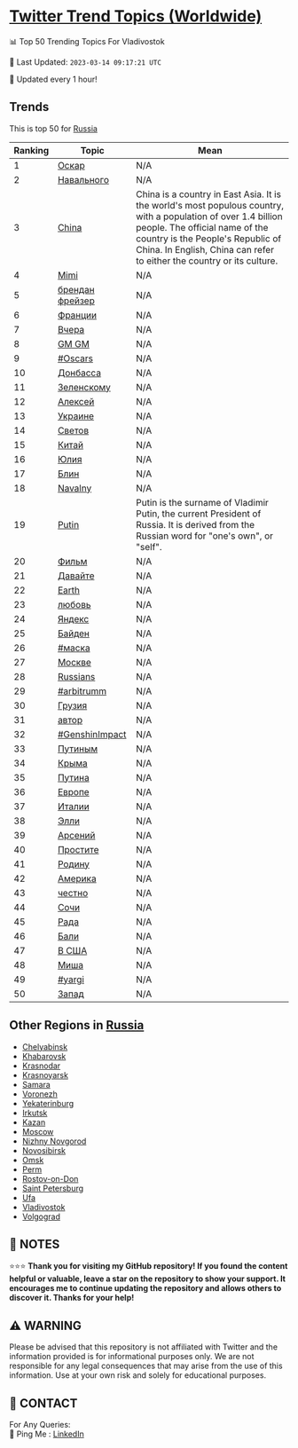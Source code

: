[Twitter Trend Topics (Worldwide)](https://github.com/ErcinDedeoglu/Twitter-Trend-Topics)
==========


📊 Top 50 Trending Topics For Vladivostok

📆 Last Updated: `2023-03-14 09:17:21 UTC`

🔧 Updated every 1 hour!


## Trends

This is top 50 for [Russia](</Russia>)

| Ranking | Topic | Mean |
| ------- | ------------ | ------------ |
| 1 | [Оскар](http://twitter.com/search?q=%d0%9e%d1%81%d0%ba%d0%b0%d1%80) | N/A |
| 2 | [Навального](http://twitter.com/search?q=%d0%9d%d0%b0%d0%b2%d0%b0%d0%bb%d1%8c%d0%bd%d0%be%d0%b3%d0%be) | N/A |
| 3 | [China](http://twitter.com/search?q=China) | China is a country in East Asia. It is the world's most populous country, with a population of over 1.4 billion people. The official name of the country is the People's Republic of China. In English, China can refer to either the country or its culture. |
| 4 | [Mimi](http://twitter.com/search?q=Mimi) | N/A |
| 5 | [брендан фрейзер](http://twitter.com/search?q=%d0%b1%d1%80%d0%b5%d0%bd%d0%b4%d0%b0%d0%bd+%d1%84%d1%80%d0%b5%d0%b9%d0%b7%d0%b5%d1%80) | N/A |
| 6 | [Франции](http://twitter.com/search?q=%d0%a4%d1%80%d0%b0%d0%bd%d1%86%d0%b8%d0%b8) | N/A |
| 7 | [Вчера](http://twitter.com/search?q=%d0%92%d1%87%d0%b5%d1%80%d0%b0) | N/A |
| 8 | [GM GM](http://twitter.com/search?q=GM+GM) | N/A |
| 9 | [#Oscars](http://twitter.com/search?q=%23Oscars) | N/A |
| 10 | [Донбасса](http://twitter.com/search?q=%d0%94%d0%be%d0%bd%d0%b1%d0%b0%d1%81%d1%81%d0%b0) | N/A |
| 11 | [Зеленскому](http://twitter.com/search?q=%d0%97%d0%b5%d0%bb%d0%b5%d0%bd%d1%81%d0%ba%d0%be%d0%bc%d1%83) | N/A |
| 12 | [Алексей](http://twitter.com/search?q=%d0%90%d0%bb%d0%b5%d0%ba%d1%81%d0%b5%d0%b9) | N/A |
| 13 | [Украине](http://twitter.com/search?q=%d0%a3%d0%ba%d1%80%d0%b0%d0%b8%d0%bd%d0%b5) | N/A |
| 14 | [Светов](http://twitter.com/search?q=%d0%a1%d0%b2%d0%b5%d1%82%d0%be%d0%b2) | N/A |
| 15 | [Китай](http://twitter.com/search?q=%d0%9a%d0%b8%d1%82%d0%b0%d0%b9) | N/A |
| 16 | [Юлия](http://twitter.com/search?q=%d0%ae%d0%bb%d0%b8%d1%8f) | N/A |
| 17 | [Блин](http://twitter.com/search?q=%d0%91%d0%bb%d0%b8%d0%bd) | N/A |
| 18 | [Navalny](http://twitter.com/search?q=Navalny) | N/A |
| 19 | [Putin](http://twitter.com/search?q=Putin) | Putin is the surname of Vladimir Putin, the current President of Russia. It is derived from the Russian word for "one's own", or "self". |
| 20 | [Фильм](http://twitter.com/search?q=%d0%a4%d0%b8%d0%bb%d1%8c%d0%bc) | N/A |
| 21 | [Давайте](http://twitter.com/search?q=%d0%94%d0%b0%d0%b2%d0%b0%d0%b9%d1%82%d0%b5) | N/A |
| 22 | [Earth](http://twitter.com/search?q=Earth) | N/A |
| 23 | [любовь](http://twitter.com/search?q=%d0%bb%d1%8e%d0%b1%d0%be%d0%b2%d1%8c) | N/A |
| 24 | [Яндекс](http://twitter.com/search?q=%d0%af%d0%bd%d0%b4%d0%b5%d0%ba%d1%81) | N/A |
| 25 | [Байден](http://twitter.com/search?q=%d0%91%d0%b0%d0%b9%d0%b4%d0%b5%d0%bd) | N/A |
| 26 | [#маска](http://twitter.com/search?q=%23%d0%bc%d0%b0%d1%81%d0%ba%d0%b0) | N/A |
| 27 | [Москве](http://twitter.com/search?q=%d0%9c%d0%be%d1%81%d0%ba%d0%b2%d0%b5) | N/A |
| 28 | [Russians](http://twitter.com/search?q=Russians) | N/A |
| 29 | [#аrbitrumm](http://twitter.com/search?q=%23%d0%b0rbitrumm) | N/A |
| 30 | [Грузия](http://twitter.com/search?q=%d0%93%d1%80%d1%83%d0%b7%d0%b8%d1%8f) | N/A |
| 31 | [автор](http://twitter.com/search?q=%d0%b0%d0%b2%d1%82%d0%be%d1%80) | N/A |
| 32 | [#GenshinImpact](http://twitter.com/search?q=%23GenshinImpact) | N/A |
| 33 | [Путиным](http://twitter.com/search?q=%d0%9f%d1%83%d1%82%d0%b8%d0%bd%d1%8b%d0%bc) | N/A |
| 34 | [Крыма](http://twitter.com/search?q=%d0%9a%d1%80%d1%8b%d0%bc%d0%b0) | N/A |
| 35 | [Путина](http://twitter.com/search?q=%d0%9f%d1%83%d1%82%d0%b8%d0%bd%d0%b0) | N/A |
| 36 | [Европе](http://twitter.com/search?q=%d0%95%d0%b2%d1%80%d0%be%d0%bf%d0%b5) | N/A |
| 37 | [Италии](http://twitter.com/search?q=%d0%98%d1%82%d0%b0%d0%bb%d0%b8%d0%b8) | N/A |
| 38 | [Элли](http://twitter.com/search?q=%d0%ad%d0%bb%d0%bb%d0%b8) | N/A |
| 39 | [Арсений](http://twitter.com/search?q=%d0%90%d1%80%d1%81%d0%b5%d0%bd%d0%b8%d0%b9) | N/A |
| 40 | [Простите](http://twitter.com/search?q=%d0%9f%d1%80%d0%be%d1%81%d1%82%d0%b8%d1%82%d0%b5) | N/A |
| 41 | [Родину](http://twitter.com/search?q=%d0%a0%d0%be%d0%b4%d0%b8%d0%bd%d1%83) | N/A |
| 42 | [Америка](http://twitter.com/search?q=%d0%90%d0%bc%d0%b5%d1%80%d0%b8%d0%ba%d0%b0) | N/A |
| 43 | [честно](http://twitter.com/search?q=%d1%87%d0%b5%d1%81%d1%82%d0%bd%d0%be) | N/A |
| 44 | [Сочи](http://twitter.com/search?q=%d0%a1%d0%be%d1%87%d0%b8) | N/A |
| 45 | [Рада](http://twitter.com/search?q=%d0%a0%d0%b0%d0%b4%d0%b0) | N/A |
| 46 | [Бали](http://twitter.com/search?q=%d0%91%d0%b0%d0%bb%d0%b8) | N/A |
| 47 | [В США](http://twitter.com/search?q=%d0%92+%d0%a1%d0%a8%d0%90) | N/A |
| 48 | [Миша](http://twitter.com/search?q=%d0%9c%d0%b8%d1%88%d0%b0) | N/A |
| 49 | [#yargi](http://twitter.com/search?q=%23yargi) | N/A |
| 50 | [Запад](http://twitter.com/search?q=%d0%97%d0%b0%d0%bf%d0%b0%d0%b4) | N/A |



## Other Regions in [Russia](</Russia>)

* [Chelyabinsk](</Russia/Chelyabinsk.md>)
* [Khabarovsk](</Russia/Khabarovsk.md>)
* [Krasnodar](</Russia/Krasnodar.md>)
* [Krasnoyarsk](</Russia/Krasnoyarsk.md>)
* [Samara](</Russia/Samara.md>)
* [Voronezh](</Russia/Voronezh.md>)
* [Yekaterinburg](</Russia/Yekaterinburg.md>)
* [Irkutsk](</Russia/Irkutsk.md>)
* [Kazan](</Russia/Kazan.md>)
* [Moscow](</Russia/Moscow.md>)
* [Nizhny Novgorod](</Russia/Nizhny Novgorod.md>)
* [Novosibirsk](</Russia/Novosibirsk.md>)
* [Omsk](</Russia/Omsk.md>)
* [Perm](</Russia/Perm.md>)
* [Rostov-on-Don](</Russia/Rostov-on-Don.md>)
* [Saint Petersburg](</Russia/Saint Petersburg.md>)
* [Ufa](</Russia/Ufa.md>)
* [Vladivostok](</Russia/Vladivostok.md>)
* [Volgograd](</Russia/Volgograd.md>)



## 📝 NOTES

⭐⭐⭐ **Thank you for visiting my GitHub repository! If you found the content helpful or valuable, leave a star on the repository to show your support. It encourages me to continue updating the repository and allows others to discover it. Thanks for your help!**


## ⚠️ WARNING

Please be advised that this repository is not affiliated with Twitter and the information provided is for informational purposes only. We are not responsible for any legal consequences that may arise from the use of this information. Use at your own risk and solely for educational purposes.


## 📨 CONTACT

 For Any Queries:  
            🏓 Ping Me : [LinkedIn](https://www.linkedin.com/in/ercindedeoglu/)
